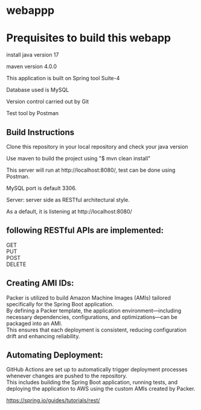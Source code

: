 # webappp  

# Prequisites to build this webapp  

install java version 17  

maven version 4.0.0  

This application is built on Spring tool Suite-4  

Database used is MySQL  

Version control carried out by Git  

Test tool by Postman  


## Build Instructions  

Clone this repository in your local repository and check your java version  

Use maven to build the project using "$ mvn clean install"  

This server will run at http://localhost:8080/, test can be done using Postman.  

MySQL port is default 3306.  

Server: server side as RESTful architectural style.  

As a default, it is listening at http://localhost:8080/  


## following RESTful APIs are implemented:  

GET   
PUT  
POST  
DELETE  

## Creating AMI IDs:   
Packer is utilized to build Amazon Machine Images (AMIs) tailored specifically for the Spring Boot application.  
By defining a Packer template, the application environment—including necessary dependencies, configurations, and optimizations—can be packaged into an AMI.  
This ensures that each deployment is consistent, reducing configuration drift and enhancing reliability.  

## Automating Deployment:  
GitHub Actions are set up to automatically trigger deployment processes whenever changes are pushed to the repository.  
This includes building the Spring Boot application, running tests, and deploying the application to AWS using the custom AMIs created by Packer.  




https://spring.io/guides/tutorials/rest/
